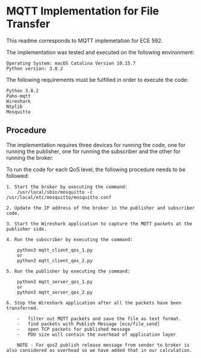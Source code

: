 # MQTT Implementation for File Transfer

This readme corresponds to MQTT implemetation for ECE 592.

The implementation was tested and executed on the following environment:

    Operating System: macOS Catalina Version 10.15.7
    Python version: 3.8.2

The following requirements must be fulfilled in order to execute the code:

    Python 3.8.2
    Paho-mqtt
    Wireshark
    Ntplib
    Mosquitto

## Procedure

The implementation requires three devices for running the code, one for running the publisher, one for running the subscriber and the other for running the broker.

To run the code for each QoS level, the following procedure needs to be followed:

    1. Start the broker by executing the command:
        /usr/local/sbin/mosquitto -c /usr/local/etc/mosquitto/mosquitto.conf

    2. Update the IP address of the broker in the publisher and subscriber code.

    3. Start the Wireshark application to capture the MQTT packets at the publisher side.

    4. Run the subscriber by executing the command:

        python3 mqtt_client_qos_1.py
        or
        python3 mqtt_client_qos_2.py

    5. Run the publisher by executing the command:

        python3 mqtt_server_qos_1.py
        or
        python3 mqtt_server_qos_2.py

    6. Stop the Wireshark application after all the packets have been transferred.

        -   filter out MQTT packets and save the file as text format.
        -   find packets with Publish Message [ece/file_send]
        -   open TCP packets for published message 
        -   PDU size will contain the overhead of application layer
    
        NOTE - For qos2 publish release message from sender to broker is also considered as overhead so we have added that in our calculation.


  

